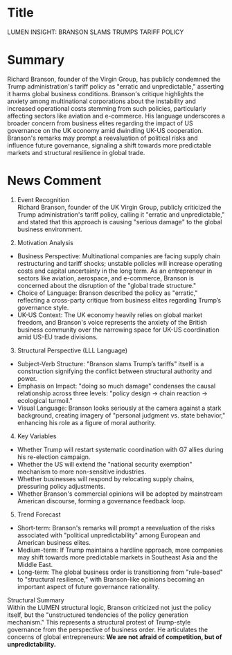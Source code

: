# Title
LUMEN INSIGHT: BRANSON SLAMS TRUMPS TARIFF POLICY

# Summary
Richard Branson, founder of the Virgin Group, has publicly condemned the Trump administration's tariff policy as "erratic and unpredictable," asserting it harms global business conditions. Branson's critique highlights the anxiety among multinational corporations about the instability and increased operational costs stemming from such policies, particularly affecting sectors like aviation and e-commerce. His language underscores a broader concern from business elites regarding the impact of US governance on the UK economy amid dwindling UK-US cooperation. Branson's remarks may prompt a reevaluation of political risks and influence future governance, signaling a shift towards more predictable markets and structural resilience in global trade.

# News Comment
1. Event Recognition  
Richard Branson, founder of the UK Virgin Group, publicly criticized the Trump administration's tariff policy, calling it "erratic and unpredictable," and stated that this approach is causing "serious damage" to the global business environment.  

2. Motivation Analysis  
- Business Perspective: Multinational companies are facing supply chain restructuring and tariff shocks; unstable policies will increase operating costs and capital uncertainty in the long term. As an entrepreneur in sectors like aviation, aerospace, and e-commerce, Branson is concerned about the disruption of the "global trade structure."  
- Choice of Language: Branson described the policy as "erratic," reflecting a cross-party critique from business elites regarding Trump’s governance style.  
- UK-US Context: The UK economy heavily relies on global market freedom, and Branson's voice represents the anxiety of the British business community over the narrowing space for UK-US coordination amid US-EU trade divisions.  

3. Structural Perspective (LLL Language)  
- Subject-Verb Structure: "Branson slams Trump’s tariffs" itself is a construction signifying the conflict between structural authority and power.  
- Emphasis on Impact: "doing so much damage" condenses the causal relationship across three levels: "policy design → chain reaction → ecological turmoil."  
- Visual Language: Branson looks seriously at the camera against a stark background, creating imagery of "personal judgment vs. state behavior," enhancing his role as a figure of moral authority.  

4. Key Variables  
- Whether Trump will restart systematic coordination with G7 allies during his re-election campaign.  
- Whether the US will extend the "national security exemption" mechanism to more non-sensitive industries.  
- Whether businesses will respond by relocating supply chains, pressuring policy adjustments.  
- Whether Branson's commercial opinions will be adopted by mainstream American discourse, forming a governance feedback loop.  

5. Trend Forecast  
- Short-term: Branson's remarks will prompt a reevaluation of the risks associated with "political unpredictability" among European and American business elites.  
- Medium-term: If Trump maintains a hardline approach, more companies may shift towards more predictable markets in Southeast Asia and the Middle East.  
- Long-term: The global business order is transitioning from "rule-based" to "structural resilience," with Branson-like opinions becoming an important aspect of future governance rationality.  

Structural Summary  
Within the LUMEN structural logic, Branson criticized not just the policy itself, but the "unstructured tendencies of the policy generation mechanism." This represents a structural protest of Trump-style governance from the perspective of business order. He articulates the concerns of global entrepreneurs: **We are not afraid of competition, but of unpredictability.**
